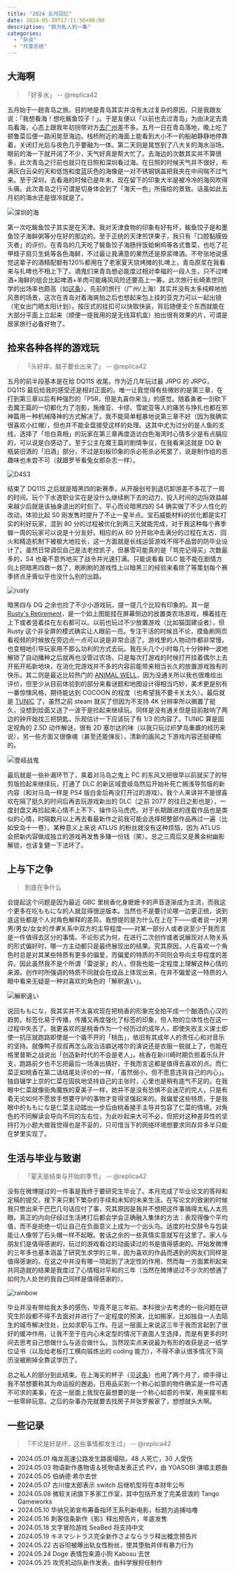 ```yaml
---
title: "2024 五月回忆"
date: 2024-05-30T17:11:56+08:00
description: "颇为私人的一集"
categories:
  - "杂谈"
  - "月度总结"
---
```


## 大海啊

> 「好多水」 -- @replica42

五月始于一趟青岛之旅。目的地是青岛其实并没有太过复杂的原因，只是我跟友说：「我想看海！想吃鲅鱼饺子！」。于是友便以「以前也去过青岛」为由决定去青岛看海，心态上跟我年初拐带对方[去广州](https://replica-42.github.io/2024/01/2024-january-memories/)差不多。五月一日在青岛落地，晚上吃了顿鲁菜后便一路闲晃至海边。栈桥附近的海面上能看到大小不一的船舶静静地停靠着，关闭灯光后与夜色几乎要融为一体。第二天则是晃悠到了八大关的海水浴场，眼前的海一下就开阔了不少，天气好真是帮大忙了。去海边的次数其实并不算很多，此次青岛之行前也就只在日照和深圳看过海。在日照的时候天气并不很好，布满灰白云朵的天和低饱和度蓝灰色的海像是一对不锈钢锅盖把我夹在中间喘不过气来。至于深圳，去看海的时候已是年末，现在留下的印象大半是被冷冷的海风吹得头痛。此次青岛之行可谓是切身体会到了「海天一色」所描绘的景致。话虽如此五月初的海水还是很冷就是了。

![深圳的海](https://s2.loli.net/2024/05/30/jgp179szcrGvnE5.jpg "深圳的海，摄于 2022 年末")

第一次吃鲅鱼饺子其实是在天津。我对天津食物的印象有好有坏，鲅鱼饺子是和墨鱼饺子海鲜粥等分在好的那边的。至于正统的天津煎饼果子，我只有「口腔黏膜毁灭者」的评价。在青岛的几天吃了鲅鱼饺子海肠拌饭蛤蜊鸡等各式鲁菜，也吃了花甲蛏子扇贝生蚝等各色海鲜，不过最让我满意的果然还是原浆啤酒。不夸张地说感觉这辈子的酒精配额有120%都用在了老家夏天烧烤摊的扎啤上，青岛原浆在我看来与扎啤也不相上下了。酒鬼们来青岛想必能度过相对幸福的一段人生，只不过啤酒+海鲜的组合比起啤酒+羊肉可能痛风风险还要高上一筹。此次旅行长崎素世同学的出场率也颇高（如[这条](https://weibo.com/5114219480/OcqCB6kKg)）。先前的旅行（广州/上海）其实并没有太多纯粹地拍风景的场景，这次在青岛对着海爽拍之后也想起来包上挂的亚克力可以一起出镜（宅女出门晒太阳计划）。按压式的挂扣可以快取快装，背后随便支个东西就能在大部分平面上立起来（顺便一提我用的是无线耳机盒）拍出很有效果的片，可谓是居家旅行必备好物了。

## 捡来各种各样的游戏玩

> 「头好痒，脑子要长出来了」 -- @replica42

五月的前半段基本是在给 DQ11S 收尾。作为近几年玩过最 JRPG 的 JRPG，DQ11S 最后给我的感受还是相对正面的。唯一让我觉得有些微妙的是第三章，在打到第三章以后有种强烈的「P5R，但是丸喜你来当」的感觉。随着勇者一剑砍下去魔王篇的一切都化为了泡影，施维亚、卡缪、雪妮亚等人的痛苦与挣扎也都在邪神篇用一种机械降神的方式解决了。我不能简单粗暴地说第三章不好（因为我确实很喜欢小红帽），但也并不能全盘接受这样的处理。这其中尤为过分的是人鱼的支线，选择了「坦白真相」的玩家在第三章再度造访白色海湾时心情多少是有点膈应的，可以说是白感动了。至于公主在魔王篇的剧情争议，在我看来这就是 DQ 新瓶装旧酒的「旧酒」部分，不过是刻板印象的杀必死杀必死罢了，说是制作组的恶趣味也未尝不可（就跟罗爷看兔女郎杂志一样）。

![D4S3](https://s2.loli.net/2024/05/30/1lcKMURITS583sX.png "顺便这是上赛季的统计数据。我居然玩了四十个小时？！")

结束了 DQ11S 之后就是暗黑四的新赛季，从开服创号到退坑卸游差不多花了一周的时间。玩个下水道职业实在是没什么继续刷下去的动力，投入时间的边际效益越来越少后就是该抽身退出的时刻了。平心而论暗黑四的 S4 确实做了不少人性化的改动，体验比起 S0 刚发售时提升了不止一星半点。宝石威能材料的优化都是实打实的利好玩家，混到 80 分的过程被优化到两三天就能完成，对于我这种每个赛季蝗一周的玩家可以说是十分友好。相应的从 80 分开始冲击满分的过程在太古、回火和精造机制下被极大地拉长，这一方面就是长线运营游戏不得不品尝的防毕业设计了。虽然日常调侃自己是法老控凯子，但暴雪可能真的是「骂完记得买」次数最多的，S4 也毫不意外地买了战令并光速打满。只能说看看 DLC 能不能在剧情方向上把暗黑四救一救了，刷刷刷的游戏性上以暗黑三的经验来看除了等策划每个赛季挤点牙膏似乎也没什么别的出路。

![rusty](https://s2.loli.net/2024/05/30/DJbuz38IynX9LwH.png "摸鱼场景示例")

暗黑四与 DQ 之余也捡了不少小游戏玩，提一提几个比较有印象的。其一是[Rusty's Retirement](https://store.steampowered.com/app/2666510/Rustys_Retirement/)，是一个如上图能挂在屏幕侧边的放置类农场游戏，横着挂在上下或者竖着挂在左右都可以。以前也玩过不少放置游戏（比如猫国建设者），但 Rusty 这个非全屏的模式确实让人眼前一亮。专注干活的时候且不论，摸鱼刷网页看视频的时候放在旁边点一点可以说是非常合适了。游戏里的人物动作都非常慢，也变相地引导玩家用不那么功利的方式去玩。我在头几个小时每几十分钟种一波地解锁了自动播种之后就再也没管过农场，只是每次打游戏的时候打开挂着偶尔上去开拓开拓新地块，在消化完游戏并不多的内容前能带来相当长久的放置游戏独有的快乐。其二则是最近比较热门的 [ANIMAL WELL](https://store.steampowered.com/app/813230/ANIMAL_WELL/)，因为没通关所以我也很难给出评价，但至少从目前体验到的部分来看谜题和地图设计得相当巧妙，美术更是别有一番惊悚风格，期待能达到 COCOON 的程度（也希望我不要卡关太久）。最后就是 [TUNIC](https://store.steampowered.com/app/553420/TUNIC/) 了，虽然之前 steam 就买了但因为不支持 4K 分辨率所以搁置了挺久，没想到烩面又送了一波于是捡起来继续玩。同样是没有通关但是目前敲响了两边的钟开始找三把钥匙，乐观估计一下应该玩了有 1/3 的内容了。TUNIC 算是固定视角的 2.5D 动作解谜，很有 2D 塞尔达的味（以我只玩过织梦岛重置的经历来说），另一些方面又很像魂（甚至还能弹反），清新的画风之下游戏内容还挺硬核的。

![壹岐战鬼](https://s2.loli.net/2024/05/30/leLzqoUOnCtA24Q.png "壹岐岛上我相当喜欢的一个支线任务")

最后就是一些补漏环节了，乘着对马岛之鬼上 PC 的东风又把很早以前就买了的导剪版捡起来继续玩，打通了 DLC 的新区域壹岐岛然后开始补死亡搁浅导剪版的新内容（和对马岛一样是 PS4 版白金后再没打开过的游戏）。我个人来讲并不是很喜欢在隔了挺久的时间后再去玩游戏新出的 DLC（之前 2077 的往日之影也是），一度封盘又再捡起来心情不上不下、操作马马虎虎。对于长期跟进的连载作品也是类似的心情，时隔数月以上再去看最新作之前我可能会选择把整部作品再过一遍（比如安岛十一卷）。某种意义上来说 ATLUS 的粉丝就没有这种烦恼，因为 ATLUS 会把新内容做成独立的游戏再发售多赚一份钱（笑）。总之三周后又是黄金树幽影解锁，也该复健一下法环了。

## 上与下之争

> 到底在争什么

会提起这个问题是因为最近 GBC 里桃香化身嬷嬷卡的声音逐渐成为主流，而我这个更多在吃ももにな的人就显得很逆版本。当然也不是要讨论哪一边更正统，说到底这些都是个人对角色解释的差异。我想提的是为什么在上在下——或者说一对男男/男女/女女的*性事*关系中双方的主导程度——对某一部分人或者说至少于我而言是一件值得去区分的事情。不论形式为何，在进行二次创作或者说展现对人物关系的形式偏好时，哪一方主动都只是最终展现出的结果。究其原因，人在喜欢一个角色时总是对其某些特质有更多的偏爱，而偏爱的特质的不同则会导向主导程度的差异。因此虽然我不是个所谓「雷逆家」的人，但我也能一定程度上理解这种心情的来源。创作时所强调的特质不同就会在成品上体现出来，在并不偏爱这一特质的人眼中看来无疑是一种对喜欢的角色的「解釈違い」。

![解釈違い](https://s2.loli.net/2024/05/30/WHu7NZLj1MCQ3mb.png "「解釈違いです！」")

说回ももにな，我其实并不太喜欢现在把桃香的形象完全拍平成一个酗酒负心汉的趋势。标签化易于传播，传播又再度强化了标签的印象，但人物的立体性也在这一过程中失去了。我更喜欢的是桃香作为一个经历过的成年人，即使失败主义谋士即使一抗压就跑路即使是一个撬不开的「桃缶」，依旧有其成年人的责任心和对音乐的坚持。就像鸭子叔叔再怎么政治洁癖达喀尔的演说还是衣服一脱就上了，也能在格里普斯之战说出「创造新时代的不会是老人」。桃香在新川崎时期负担着乐队开支，跑路前夕也不忘把最后一场演出搞好，于我而言这都是值得去喜欢的点。而仁菜正如桃香在第二话结尾处评价的一样，「虽然弱小，但不愿意违背自己的内心」。独自辍学上京的仁菜在固执地坚持自己的主张时，心里也是稍有底气不足的。在我眼中仁菜就像街角魔族的夏美子一样，她并不是没有恐惧不会迷茫的完人，只是有着无论如何不愿放手想要守护的事物才变得坚强起来的。我偏爱这些特质，于是我眼中的ももにな是仁菜主动踏出一步后由桃香接手主导并包容了仁菜的情境。对角色的不同解读会导向不同的左右位，为此吵起来大可不必，但把对这种差异性的坚持打为小题大做我觉得也是不妥的，只可惜当下的网络环境想要求同存异多半只能在梦里实现了。

## 生活与毕业与致谢

> 「夏天是结束与开始的季节」 -- @replica42

没有在微博提过的一件事是我终于要研究生毕业了。本月完成了毕业论文的答辩和定稿的提交，接下来只剩下繁杂的手续和未知的未来生活。在写论文的致谢的时候我只憋出来干巴巴几句话应付了事，究其原因是我并不想把这件事搞得太私人太亮眼。真正的内向仔经过生活拷打后都会学会正确融入集体的方法：表现得像个平均值，而不是拒绝一切让自己在负面意义上成为一个出头鸟。适度的社交辞令与包装能让人像带了石头帽一样不起眼。套话之余的一些真情实意就写在这里了。家人与朋友们是值得感谢的，玩过的游戏看过的动画读过的书是值得感谢的。开始发微博的三年多也基本涵盖了研究生求学的三年，因为喜欢的作品而遇到的网友们同样是值得感谢的。在这之中并没有哪一项起到了决定性的作用，然而每一方面累积起来共同造就的结果是我度过了心情相对平和的三年（当然在微博说过不少次的想通了如何为人处世的我自己同样是值得感谢的）。

![rainbow](https://s2.loli.net/2024/05/30/FAdx12OX6vIYlBR.png "彩虹这首《告别时刻》还挺好听的")

毕业并没有带给我太多的感伤，毕竟不是三年前。本科很少去考虑的一些问题在研究生阶段都不得不去面对并进行了一定程度的预演，比如搬家，比如独自一人去陌生的城市解决住处，比如求职与工作。在这一层面上来说这三年于我而言起到了很好的缓冲作用，让我不至于在内心未定型的情况下直面人生选择，而是有更多的时间去思考自己想做什么与适合做什么。当然现实点来说最为有形的收获是这一纸学位证书（以及给老板打工横向锻炼出的 coding 能力），不得不承认很多情况下简历没被刷掉全靠这学历了。

总之私人的部分到此结束。在上海买的杯子（见[这条](https://weibo.com/5114219480/O7JZy6nJX)）也用了两个月了，顺手得让我不禁想要称其为命运般的邂逅。日用品买到一个称心如意的物件确实是一件可遇不可求的美事，在这一层面上我现在最想要的是一个称心如意的书架，用来摆书和一些零碎玩意。之后的杂事办完就要去找房子并张罗搬家了，想想就头大啊。

## 一些记录

> 「不论是好是坏，这些事情都发生过」 -- @replica42

* 2024.05.01 梅龙高速公路发生路面塌陷，48 人死亡，30 人受伤
* 2024.05.03 物语新作愚物语＆抚物语发表正式 PV，由 YOASOBI 演唱主题曲
* 2024.05.05 伯纳德·希尔去世
* 2024.05.07 古川俊太郎表示 switch 后继机型将在本财年公布
* 2024.05.08 微软关闭旗下多家工作室，其中包括开发了完美音浪的 Tango Gameworks
* 2024.05.10 华纳兄弟宣布筹备指环王系列新电影，标题为追捕咕噜
* 2024.05.16 刺客信条新作《影》释出预告片，年底发售
* 2024.05.18 文字冒险游戏 SeaBed 将支持中文
* 2024.05.19 キネマシトラス完全新作さよならララ释出概念预告片
* 2024.05.22 古谷彻被曝出轨女性粉丝，使其堕胎并伴有暴力行为
* 2024.05.24 Doge 表情包来源小狗 Kabosu 去世
* 2024.05.25 攻壳机动队新作发表，由科学猴担任制作